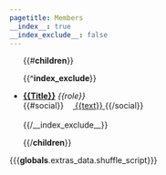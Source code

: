 ```yaml
---
pagetitle: Members
__index__: true
__index_exclude__: false
---
```


<ul id="shuffleme">

{{#__children__}}

{{^__index_exclude__}}
<li>
<a href="members/{{__filename__}}"><b>{{Title}}</b></a>
	<em>{{role}}</em>
	<br/>
	{{#social}}
	<a href="{{url}}">
		<img height="12" src="./{{__globals__.extras_data.icon_path}}{{icon}}.svg">
		{{text}}
	</a>
	{{/social}}
	<br/><br/>
</li>
{{/__index_exclude__}}

{{/__children__}}


</ul>

{{{__globals__.extras_data.shuffle_script}}}
